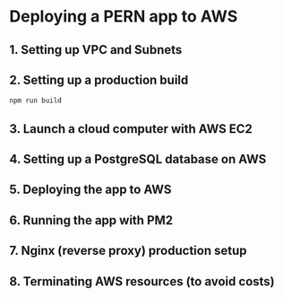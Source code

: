 # Deploying a PERN app to AWS

## 1. Setting up VPC and Subnets

## 2. Setting up a production build
```bash
npm run build
```

## 3. Launch a cloud computer with AWS EC2

## 4. Setting up a PostgreSQL database on AWS

## 5. Deploying the app to AWS

## 6. Running the app with PM2

## 7. Nginx (reverse proxy) production setup

## 8. Terminating AWS resources (to avoid costs)

